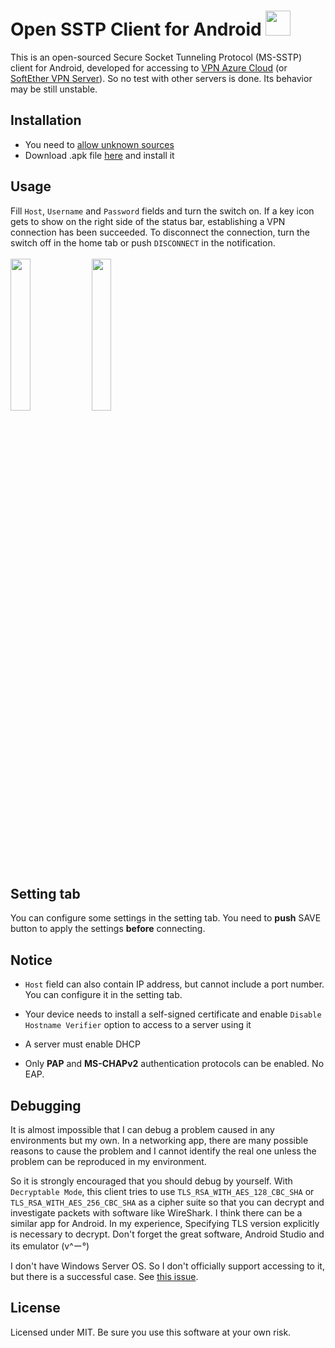 # Open SSTP Client for Android <img src="https://github.com/kittoku/Open-SSTP-Client/raw/master/images/icon.png" height="40">
This is an open-sourced Secure Socket Tunneling Protocol (MS-SSTP) client for Android, developed for accessing to 
[VPN Azure Cloud](https://www.vpnazure.net/) (or [SoftEther VPN Server](https://www.softether.org/)). 
So no test with other servers is done. Its behavior may be still unstable.

## Installation
* You need to [allow unknown sources](https://developer.android.com/studio/publish/#unknown-sources) 
* Download .apk file [here](https://github.com/kittoku/Open-SSTP-Client/releases/download/v1.0.1/osc-1.0.1.apk) and install it

## Usage
Fill `Host`, `Username` and `Password` fields and turn the switch on. If a key icon gets to show on 
the right side of the status bar, establishing a VPN connection has been succeeded. To disconnect 
the connection, turn the switch off in the home tab or push `DISCONNECT` in the notification.  
<br>
<img src="https://github.com/kittoku/Open-SSTP-Client/raw/master/images/example_home.jpg" width=25%>
<img src="https://github.com/kittoku/Open-SSTP-Client/raw/master/images/example_setting.jpg" width=25%>

## Setting tab
You can configure some settings in the setting tab. You need to **push** SAVE button to apply the settings 
**before** connecting. 

## Notice
* `Host` field can also contain IP address, but cannot include a port number. You can configure it in
the setting tab.

* Your device needs to install a self-signed certificate and
 enable `Disable Hostname Verifier` option to access to a server using it
 
* A server must enable DHCP
 
* Only **PAP** and **MS-CHAPv2** authentication protocols can be enabled. No EAP. 
 
## Debugging
It is almost impossible that I can debug a problem caused in any environments but my own. In a networking
app, there are many possible reasons to cause the problem and I cannot identify the real one unless the 
problem can be reproduced in my environment.

So it is strongly encouraged that you should debug by yourself. With `Decryptable Mode`, this client tries 
to use `TLS_RSA_WITH_AES_128_CBC_SHA` or `TLS_RSA_WITH_AES_256_CBC_SHA` as a cipher suite so that you 
can decrypt and investigate packets with software like WireShark. I think there can be a similar app for 
Android. In my experience, Specifying TLS version explicitly is necessary to decrypt. Don't forget the
great software, Android Studio and its emulator (v^ー°)

I don't have Windows Server OS. So I don't officially support accessing to it, but there is a
 successful case. See [this issue](https://github.com/kittoku/Open-SSTP-Client/issues/8#issuecomment-590241322).

## License
Licensed under MIT. Be sure you use this software at your own risk. 
